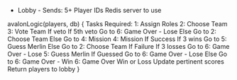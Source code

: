 - Lobby -
  Sends:
    5+ Player IDs
    Redis server to use

avalonLogic(players, db) {
  Tasks Required:
   1: Assign Roles
   2: Choose Team
   3: Vote Team
        If veto
          If 5th veto
            Go to 6: Game Over - Lose
          Else
            Go to 2: Choose Team
        Else
          Go to 4: Mission
   4: Mission
        If Success
          If 3 wins
            Go to 5: Guess Merlin
          Else
            Go to 2: Choose Team
        If Failure
          If 3 losses
            Go to 6: Game Over - Lose
   5: Guess Merlin
        If Guessed
          Go to 6: Game Over - Lose
        Else
          Go to 6: Game Over - Win
   6: Game Over
        Win or Loss
        Update pertinent scores
    Return players to lobby
}